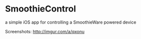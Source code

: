 # SmoothieControl
a simple iOS app for controlling a SmoothieWare powered device

Screenshots: http://imgur.com/a/qxonu
